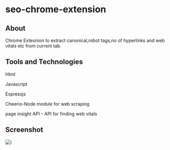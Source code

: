 # seo-chrome-extension
 
## About

Chrome Extesnion to extract canonical,robot tags,no of hyperlinks and web vitals etc from current tab.

## Tools and Technologies

Html

Javascript

Expressjs

Cheerio-Node module for web scraping

page insight API - API for finding web vitals

## Screenshot

![i](https://user-images.githubusercontent.com/54539130/170851411-251fdf90-fb3e-4432-81cc-78fedb2cfee7.JPG)

